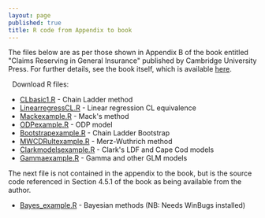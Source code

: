 ```yaml
---
layout: page
published: true
title: R code from Appendix to book
---
```


The files below are as per those shown in Appendix B of the book entitled "Claims Reserving in General Insurance" published by Cambridge University Press. For further details, see the book itself, which is available [here](http://www.cambridge.org/it/academic/subjects/mathematics/optimization-or-and-risk-analysis/claims-reserving-general-insurance?format=HB&utm_source=website&utm_medium=blog&utm_campaign=9781107076938&utm_term=LFA).

<span class="fa fa-lg fa-download"></span>&nbsp; Download R files:
 - [CLbasic1.R]({{site.baseurl}}\Rfiles\CLbasic1.R) - Chain Ladder method
 - [LinearregressCL.R]({{site.baseurl}}\Rfiles\LinearregressCL.R) - Linear regression CL equivalence
 - [Mackexample.R]({{site.baseurl}}\Rfiles\Mackexample.R) - Mack's method
 - [ODPexample.R]({{site.baseurl}}\Rfiles\ODPexample.R) - ODP model
 - [Bootstrapexample.R]({{site.baseurl}}\Rfiles\Bootstrapexample.R) - Chain Ladder Bootstrap
 - [MWCDRultexample.R]({{site.baseurl}}\Rfiles\MWCDRultexample.R) - Merz-Wuthrich method
 - [Clarkmodelsexample.R]({{site.baseurl}}\Rfiles\Clarkmodelsexample.R) - Clark's LDF and Cape Cod models
 - [Gammaexample.R]({{site.baseurl}}\Rfiles\Gammaexample.R) - Gamma and other GLM models
 
 The next file is not contained in the appendix to the book, but is the source code referenced in Section 4.5.1 of the book as being available from the author.
 - [Bayes_example.R]({{site.baseurl}}\Rfiles\Bayes_example.R) - Bayesian methods (NB: Needs WinBugs installed)

